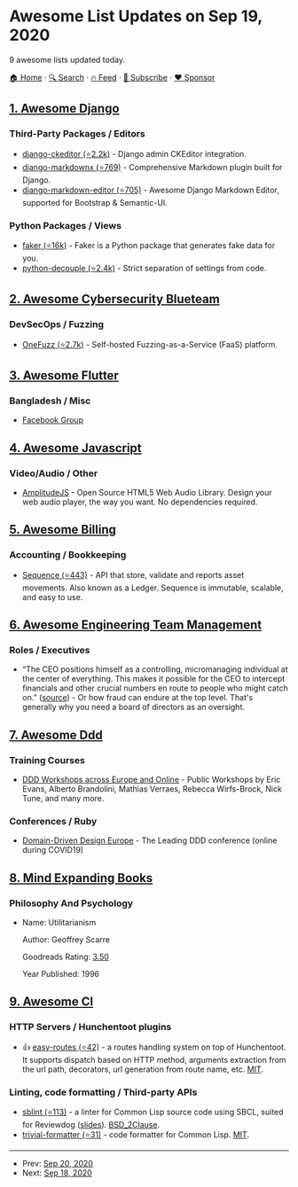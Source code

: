 # Awesome List Updates on Sep 19, 2020

9 awesome lists updated today.

[🏠 Home](/README.md) · [🔍 Search](https://www.trackawesomelist.com/search/) · [🔥 Feed](https://www.trackawesomelist.com/rss.xml) · [📮 Subscribe](https://trackawesomelist.us17.list-manage.com/subscribe?u=d2f0117aa829c83a63ec63c2f&id=36a103854c) · [❤️  Sponsor](https://github.com/sponsors/theowenyoung)



## [1. Awesome Django](/content/wsvincent/awesome-django/README.md)

### Third-Party Packages / Editors

*   [django-ckeditor (⭐2.2k)](https://github.com/shaunsephton/django-ckeditor) - Django admin CKEditor integration.
*   [django-markdownx (⭐769)](https://github.com/adi-/django-markdownx) - Comprehensive Markdown plugin built for Django.
*   [django-markdown-editor (⭐705)](https://github.com/agusmakmun/django-markdown-editor) - Awesome Django Markdown Editor, supported for Bootstrap & Semantic-UI.

### Python Packages / Views

*   [faker (⭐16k)](https://github.com/joke2k/faker) - Faker is a Python package that generates fake data for you.
*   [python-decouple (⭐2.4k)](https://github.com/henriquebastos/python-decouple) - Strict separation of settings from code.

## [2. Awesome Cybersecurity Blueteam](/content/fabacab/awesome-cybersecurity-blueteam/README.md)

### DevSecOps / Fuzzing

*   [OneFuzz (⭐2.7k)](https://github.com/microsoft/onefuzz) - Self-hosted Fuzzing-as-a-Service (FaaS) platform.

## [3. Awesome Flutter](/content/Solido/awesome-flutter/README.md)

### Bangladesh / Misc

*   [Facebook Group](https://www.facebook.com/groups/flutter.bangladesh/)

## [4. Awesome Javascript](/content/sorrycc/awesome-javascript/README.md)

### Video/Audio / Other

*   [AmplitudeJS](https://521dimensions.com/open-source/amplitudejs) - Open Source HTML5 Web Audio Library. Design your web audio player, the way you want. No dependencies required.

## [5. Awesome Billing](/content/kdeldycke/awesome-billing/README.md)

### Accounting / Bookkeeping

*   [Sequence (⭐443)](https://github.com/decimals/sequence) - API that store, validate and reports asset movements. Also known as a Ledger. Sequence is immutable, scalable, and easy to use.

## [6. Awesome Engineering Team Management](/content/kdeldycke/awesome-engineering-team-management/README.md)

### Roles / Executives

*   “The CEO positions himself as a controlling, micromanaging individual at the center of everything. This makes it possible for the CEO to intercept financials and other crucial numbers en route to people who might catch on.” ([source](https://news.ycombinator.com/item?id=24519247)) - Or how fraud can endure at the top level. That's generally why you need a board of directors as an oversight.

## [7. Awesome Ddd](/content/heynickc/awesome-ddd/README.md)

### Training Courses

*   [DDD Workshops across Europe and Online](https://training.dddeurope.com/) - Public Workshops by Eric Evans, Alberto Brandolini, Mathias Verraes, Rebecca Wirfs-Brock, Nick Tune, and many more.

### Conferences / Ruby

*   [Domain-Driven Design Europe](https://dddeurope.com) - The Leading DDD conference (online during COVID19)

## [8. Mind Expanding Books](/content/hackerkid/Mind-Expanding-Books/README.md)

### Philosophy And Psychology

- Name: Utilitarianism

  Author: Geoffrey Scarre

  Goodreads Rating: [3.50](https://www.goodreads.com/book/show/3807762-utilitarianism)

  Year Published: 1996



## [9. Awesome Cl](/content/CodyReichert/awesome-cl/README.md)

### HTTP Servers / Hunchentoot plugins

*   👍 [easy-routes (⭐42)](https://github.com/mmontone/easy-routes) - a routes handling system on top of Hunchentoot. It supports dispatch based on HTTP method, arguments extraction from the url path, decorators, url generation from route name, etc. [MIT](https://opensource.org/licenses/MIT).

### Linting, code formatting / Third-party APIs

*   [sblint (⭐113)](https://github.com/fukamachi/sblint) - a linter for Common Lisp source code using SBCL, suited for Reviewdog ([slides](http://www.slideshare.net/fukamachi/sblint)). [BSD\_2Clause](https://directory.fsf.org/wiki/License:BSD_2Clause).
*   [trivial-formatter (⭐31)](https://github.com/hyotang666/trivial-formatter) - code formatter for Common Lisp. [MIT](https://opensource.org/licenses/MIT).

---

- Prev: [Sep 20, 2020](/content/2020/09/20/README.md)
- Next: [Sep 18, 2020](/content/2020/09/18/README.md)